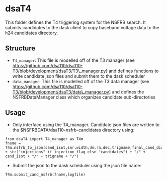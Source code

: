 # dsaT4

This folder defines the T4 triggering system for the NSFRB search. It submits candidates to the dask client to copy
baseband voltage data to the h24 candidates directory.

## Structure
- `T4_manager`: This file is modelled off of the T3 manager (see https://github.com/dsa110/dsa110-T3/blob/development/dsaT3/T3\_manager.py) and defines functions to write candidate json files and submit them to the dask scheduler
- `data_manager`: This file is modelled off of the T3 data manager (see https://github.com/dsa110/dsa110-T3/blob/development/dsaT3/data\_manager.py) and defines the NSFRBDataManager class which organizes candidate sub-directories

## Usage
- Only interface using the T4\_manager. Candidate json files are written to the $NSFRBDATA/dsa110-nsfrb-candidates directory using:

```
from dsaT4 import T4_manager as T4m
fname = T4m.nsfrb_to_json(cand_isot,snr,width,dm,ra,dec,trigname,final_cand_dir=final_cand_dir + str("injections" if injection_flag else "candidates") + "/" + cand_isot + "/" + trigname + "/")
```

- Submit the json to the dask scheduler using the json file name:
```
T4m.submit_cand_nsfrb(fname,logfile)
```
